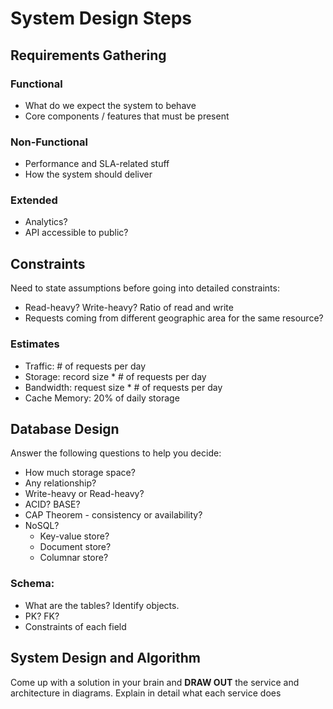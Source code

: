 # System Design Steps

## Requirements Gathering

### Functional
- What do we expect the system to behave
- Core components / features that must be present

### Non-Functional
- Performance and SLA-related stuff
- How the system should deliver

### Extended
- Analytics?
- API accessible to public?

## Constraints

Need to state assumptions before going into detailed constraints:
- Read-heavy? Write-heavy? Ratio of read and write
- Requests coming from different geographic area for the same resource?

### Estimates

- Traffic: # of requests per day
- Storage: record size * # of requests per day
- Bandwidth: request size * # of requests per day
- Cache Memory: 20% of daily storage

## Database Design

Answer the following questions to help you decide:
- How much storage space?
- Any relationship?
- Write-heavy or Read-heavy?
- ACID? BASE?
- CAP Theorem - consistency or availability?
- NoSQL?
  - Key-value store?
  - Document store?
  - Columnar store?
  
### Schema:
- What are the tables? Identify objects.
- PK? FK?
- Constraints of each field

## System Design and Algorithm

Come up with a solution in your brain and **DRAW OUT** the service and architecture in diagrams. Explain in detail what each service does
